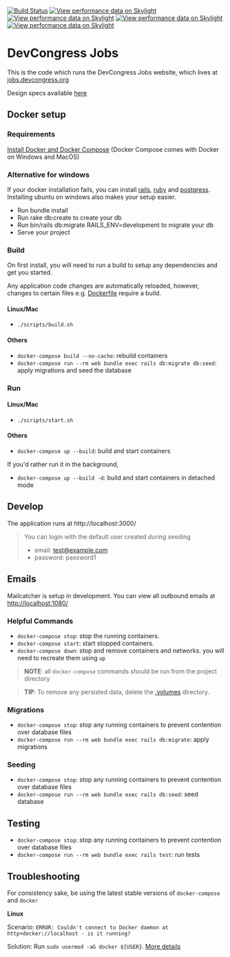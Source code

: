 [![Build Status](https://travis-ci.org/devcongress/jobs.svg?branch=master)](https://travis-ci.org/devcongress/jobs)
[![View performance data on Skylight](https://badges.skylight.io/problem/H0Z1ot94WfYy.svg?token=aEuput--iL0JhxpDYjv25vjvdh3cZcO4gb5gPYZIDKg)](https://www.skylight.io/app/applications/H0Z1ot94WfYy)
[![View performance data on Skylight](https://badges.skylight.io/typical/H0Z1ot94WfYy.svg?token=aEuput--iL0JhxpDYjv25vjvdh3cZcO4gb5gPYZIDKg)](https://www.skylight.io/app/applications/H0Z1ot94WfYy)
[![View performance data on Skylight](https://badges.skylight.io/rpm/H0Z1ot94WfYy.svg?token=aEuput--iL0JhxpDYjv25vjvdh3cZcO4gb5gPYZIDKg)](https://www.skylight.io/app/applications/H0Z1ot94WfYy)
[![View performance data on Skylight](https://badges.skylight.io/status/H0Z1ot94WfYy.svg?token=aEuput--iL0JhxpDYjv25vjvdh3cZcO4gb5gPYZIDKg)](https://www.skylight.io/app/applications/H0Z1ot94WfYy)

# DevCongress Jobs

This is the code which runs the DevCongress Jobs website, which lives at [jobs.devcongress.org](http://jobs.devcongress.org)

Design specs available [here](
https://app.lucidchart.com/invitations/accept/3fe352de-10f8-468e-8d2c-b883c752494d)

## Docker setup

### Requirements

[Install Docker and Docker Compose](https://docs.docker.com/v17.09/engine/installation/#supported-platforms) (Docker Compose comes with Docker on Windows and MacOS)

### Alternative for windows
If your docker installation fails, you can install [rails](https://gorails.com/setup/windows/10#rails), [ruby](https://rubyinstaller.org/) and [postgress](https://gorails.com/setup/windows/10#rails). Installing ubuntu on windows also makes your setup easier.
- Run bundle install
- Run rake db:create to create your db
- Run bin/rails db:migrate RAILS_ENV=development to migrate your db
- Serve your project

### Build

On first install, you will need to run a build to setup any dependencies and get you started.

Any application code changes are automatically reloaded, however, changes to certain files e.g. [Dockerfile](./Dockerfile) require a build.

#### Linux/Mac

- `./scripts/build.sh`

#### Others

- `docker-compose build --no-cache`: rebuild containers
- `docker-compose run --rm web bundle exec rails db:migrate db:seed`: apply migrations and seed the database

### Run

#### Linux/Mac

- `./scripts/start.sh`

#### Others

- `docker-compose up --build`: build and start containers

If you'd rather run it in the background,

- `docker-compose up --build -d`: build and start containers in detached mode

## Develop

The application runs at http://localhost:3000/

> You can login with the default user created during seeding
>
> - email: test@example.com
> - password: password1

## Emails

Mailcatcher is setup in development.
You can view all outbound emails at [http://localhost:1080/](http://localhost:1080/)

### Helpful Commands

- `docker-compose stop`: stop the running containers.
- `docker-compose start`: start stopped containers.
- `docker-compose down`: stop and remove containers and networks. you will need to recreate them using `up`

> **NOTE**: all `docker-compose` commands should be run from the project directory

> **TIP**: To remove any persisted data, delete the [.volumes](./.volumes) directory.

### Migrations

- `docker-compose stop`: stop any running containers to prevent contention over database files
- `docker-compose run --rm web bundle exec rails db:migrate`: apply migrations

### Seeding

- `docker-compose stop`: stop any running containers to prevent contention over database files
- `docker-compose run --rm web bundle exec rails db:seed`: seed database

## Testing

- `docker-compose stop`: stop any running containers to prevent contention over database files
- `docker-compose run --rm web bundle exec rails test`: run tests

## Troubleshooting

For consistency sake, be using the latest stable versions of `docker-compose` and `docker`

**Linux**

Scenario: `ERROR: Couldn't connect to Docker daemon at http+docker://localhost - is it running?`

Solution: Run `sudo usermod -aG docker ${USER}`. [More details](https://medium.com/@ibrahimgunduz34/if-you-faced-an-issue-like-couldnt-connect-to-docker-daemon-at-http-docker-localunixsocket-is-27b35f17d09d)

